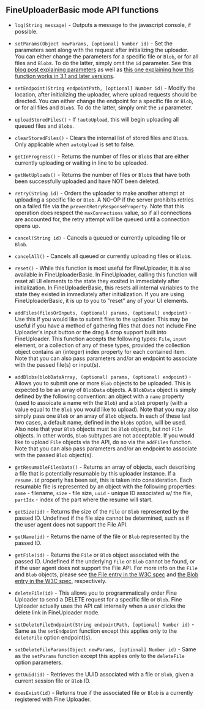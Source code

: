 ## FineUploaderBasic mode API functions ##
* `log(String message)` - Outputs a message to the javascript console, if possible.

* `setParams(Object newParams, [optional] Number id)` - Set the parameters sent along with the request after initializing the uploader.
You can either change the parameters for a specific file or `Blob`, or for all files and `Blob`s.  To do the latter, simply omit the `id` parameter.
See this [blog post explaining parameters](http://blog.fineuploader.com/2012/11/include-params-in-request-body-or-query.html)
as well as [this one explaining how this function works in 3.1 and later versions](http://blog.fineuploader.com/2012/12/setparams-is-now-much-more-useful-in-31.html).

* `setEndpoint(String endpointPath, [optional] Number id)` - Modify the location,  after initializing the uploader, where upload requests should be directed.
You can either change the endpoint for a specific file or `Blob`, or for all files and `Blob`s.  To do the latter, simply omit the `id` parameter.

* `uploadStoredFiles()` - If `!autoUpload`, this will begin uploading all queued files and `Blob`s.

* `clearStoredFiles()` - Clears the internal list of stored files and `Blob`s.  Only applicable when `autoUpload` is set to false.

* `getInProgress()` - Returns the number of files or `Blob`s that are either currently uploading or waiting in line to be uploaded.

* `getNetUploads()` - Returns the number of files or `Blob`s that have both been successfully uploaded and have NOT been deleted.

* `retry(String id)` - Orders the uploader to make another attempt at uploading a specific file or `Blob`.  A NO-OP if the server
prohibits retries on a failed file via the <code>preventRetryResponseProperty</code>.  Note that this operation does
respect the <code>maxConnections</code> value, so if all connections are accounted for, the retry attempt will be queued
until a connection opens up.

* `cancel(String id)` - Cancels a queued or currently uploading file or `Blob`.

* `cancelAll()` - Cancels all queued or currently uploading files or `Blob`s.

* `reset()` - While this function is most useful for FineUploader, it is also available in FineUploaderBasic.  In FineUploader,
calling this function will reset all UI elements to the state they exsited in immediately after initialization.  In FineUploaderBasic,
this resets all internal variables to the state they existed in immediately after initialization.  If you are using FineUploaderBasic,
it is up to you to "reset" any of your UI elements.

* `addFiles(filesOrInputs, (optional) params, (optional) endpoint)` - Use this if you would like to submit files to the uploader.
This may be useful if you have a method of gathering files that does not include Fine Uploader's input button or the drag & drop
support built into FineUploader.  This function accepts the following types: `File`, `input` element, or a collection of
any of these types, provided the collection object contains an (integer) index property for each contained item.  Note
that you can also pass parameters and/or an endpoint to associate with the passed file(s) or input(s).

* `addBlobs(blobDataArray, (optional) params, (optional) endpoint)` - Allows you to submit one or more `Blob` objects to
be uploaded.  This is expected to be an array of `BlobData` objects.  A `BlobData` object is simply defined by the
following convention: an object with a `name` property (used to assoicate a name with the `Blob`) and a `blob` property
(with a value equal to the `Blob` you would like to upload).  Note that you may also simply pass one `Blob` or an array
of `Blob` objects.  In each of these last two cases, a default name, defined in the `blobs` option, will be used.  Also
note that your `Blob` objects must be `Blob` objects, but not `File` objects.  In other words, `Blob` subtypes are not
acceptable.  If you would like to upload `File` objects via the API, do so via the `addFiles` function.  Note that you
can also pass parameters and/or an endpoint to associate with the passed `Blob` object(s).

* `getResumableFilesData()` - Returns an array of objects, each describing a file that is potentially resumable by this uploader instance.
If a `resume.id` property has been set, this is taken into consideration.  Each resumable file is represented by an object with the
following properties: `name` - filename, `size` - file size, `uuid` - unique ID associated w/ the file, `partIdx` - index of the part where
the resume will start.

* `getSize(id)` - Returns the size of the `File` or `Blob` represented by the passed ID.  Undefined if the file size cannot be determined, such as
if the user agent does not support the File API.

* `getName(id)` - Returns the name of the file or `Blob` represented by the passed ID.

* `getFile(id)` - Returns the `File` or `Blob` object associated with the passed ID.  Undefined if the underlying `File` or `Blob` cannot be found,
or if the user agent does not support the File API.  For more info on the `File` and `Blob` objects, please see
[the File entry in the W3C spec](http://www.w3.org/TR/FileAPI/#dfn-file) and [the Blob entry in the W3C spec](http://www.w3.org/TR/FileAPI/#dfn-Blob), respectively.

* `deleteFile(id)` - This allows you to programmatically order Fine Uploader to send a DELETE request for a specific file or `Blob`.
Fine Uploader actually uses the API call internally when a user clicks the delete link in FineUploader mode.

* `setDeleteFileEndpoint(String endpointPath, [optional] Number id)` - Same as the `setEndpoint` function except this applies only to the `deleteFile` option endpoint(s).

* `setDeleteFileParams(Object newParams, [optional] Number id)` - Same as the `setParams` function except this applies only to the `deleteFile` option parameters.

* `getUuid(id)` - Retrieves the UUID associated with a file or `Blob`, given a current session file or `Blob` ID.

* `doesExist(id)` - Returns true if the associated file or `Blob` is a currently registered with Fine Uploader.
